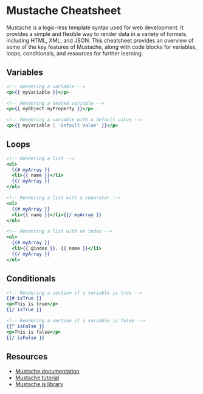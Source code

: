 # Mustache Cheatsheet

Mustache is a logic-less template syntax used for web development. It provides a simple and flexible way to render data in a variety of formats, including HTML, XML, and JSON. This cheatsheet provides an overview of some of the key features of Mustache, along with code blocks for variables, loops, conditionals, and resources for further learning.

## Variables

```mustache
<!-- Rendering a variable -->
<p>{{ myVariable }}</p>

<!-- Rendering a nested variable -->
<p>{{ myObject.myProperty }}</p>

<!-- Rendering a variable with a default value -->
<p>{{ myVariable | 'Default Value' }}</p>
```

## Loops

```mustache
<!-- Rendering a list -->
<ul>
  {{# myArray }}
  <li>{{ name }}</li>
  {{/ myArray }}
</ul>

<!-- Rendering a list with a separator -->
<ul>
  {{# myArray }}
  <li>{{ name }}</li>{{/ myArray }}
</ul>

<!-- Rendering a list with an index -->
<ul>
  {{# myArray }}
  <li>{{ @index }}. {{ name }}</li>
  {{/ myArray }}
</ul>
```

## Conditionals

```mustache
<!-- Rendering a section if a variable is true -->
{{# isTrue }}
<p>This is true</p>
{{/ isTrue }}

<!-- Rendering a section if a variable is false -->
{{^ isFalse }}
<p>This is false</p>
{{/ isFalse }}
```

## Resources

- [Mustache documentation](https://mustache.github.io/)
- [Mustache tutorial](https://github.com/janl/mustache.js#usage)
- [Mustache.js library](https://github.com/janl/mustache.js/)